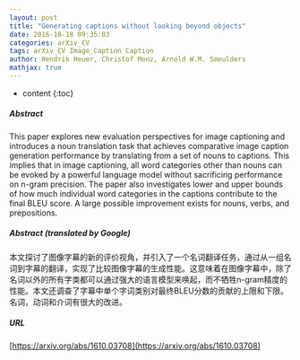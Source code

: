 ```yaml
---
layout: post
title: "Generating captions without looking beyond objects"
date: 2016-10-18 09:35:03
categories: arXiv_CV
tags: arXiv_CV Image_Caption Caption
author: Hendrik Heuer, Christof Monz, Arnold W.M. Smeulders
mathjax: true
---
```


* content
{:toc}

##### Abstract
This paper explores new evaluation perspectives for image captioning and introduces a noun translation task that achieves comparative image caption generation performance by translating from a set of nouns to captions. This implies that in image captioning, all word categories other than nouns can be evoked by a powerful language model without sacrificing performance on n-gram precision. The paper also investigates lower and upper bounds of how much individual word categories in the captions contribute to the final BLEU score. A large possible improvement exists for nouns, verbs, and prepositions.

##### Abstract (translated by Google)
本文探讨了图像字幕的新的评价视角，并引入了一个名词翻译任务，通过从一组名词到字幕的翻译，实现了比较图像字幕的生成性能。这意味着在图像字幕中，除了名词以外的所有字类都可以通过强大的语言模型来唤起，而不牺牲n-gram精度的性能。本文还调查了字幕中单个字词类别对最终BLEU分数的贡献的上限和下限。名词，动词和介词有很大的改进。

##### URL
[https://arxiv.org/abs/1610.03708](https://arxiv.org/abs/1610.03708)

